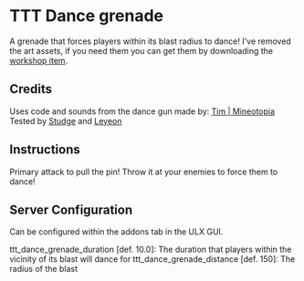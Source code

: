 # TTT Dance grenade

A grenade that forces players within its blast radius to dance! I've removed the art assets, if you need them you can get them by downloading the [workshop item](https://steamcommunity.com/sharedfiles/filedetails/?id=2073479990).

## Credits
Uses code and sounds from the dance gun made by: [Tim | Mineotopia](https://steamcommunity.com/id/mineotopia)
Tested by [Studge](https://steamcommunity.com/id/alexandersteam/) and [Leyeon](https://steamcommunity.com/id/Leyeon/)

## Instructions
Primary attack to pull the pin! Throw it at your enemies to force them to dance!

## Server Configuration

Can be configured within the addons tab in the ULX GUI.

ttt_dance_grenade_duration [def. 10.0]: The duration that players within the vicinity of its blast will dance for
ttt_dance_grenade_distance [def. 150]: The radius of the blast